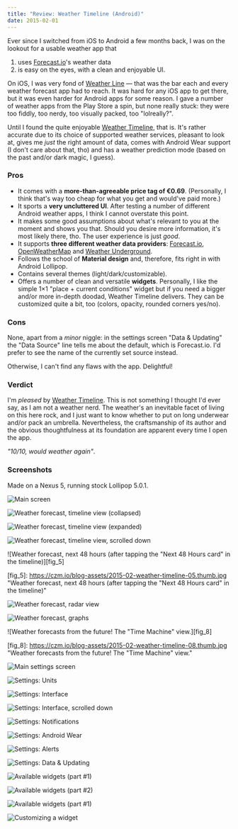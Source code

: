 ```yaml
---
title: "Review: Weather Timeline (Android)"
date: 2015-02-01
---
```


Ever since I switched from iOS to Android a few months back, I was on the lookout for a usable weather app that

1. uses [Forecast.io][2]'s weather data
2. is easy on the eyes, with a clean and enjoyable UI.

On iOS, I was very fond of [Weather Line][5] — that was the bar each and every weather forecast app had to reach.  It was hard for any iOS app to get there, but it was even harder for Android apps for some reason.  I gave a number of weather apps from the Play Store a spin, but none really stuck: they were too fiddly, too nerdy, too visually packed, too "lolreally?".

Until I found the quite enjoyable [Weather Timeline][1], that is.  It's rather accurate due to its choice of supported weather services, pleasant to look at, gives me *just* the right amount of data, comes with Android Wear support (I don't care about that, tho) and has a weather prediction mode (based on the past and/or dark magic, I guess).


### Pros

- It comes with a **more-than-agreeable price tag of €0.69**.  (Personally, I think that's way too cheap for what you get and would've paid more.)
- It sports a **very uncluttered UI**.  After testing a number of different Android weather apps, I think I cannot overstate this point.
- It makes some good assumptions about what's relevant to you at the moment and shows you that.  Should you desire more information, it's most likely there, tho.  The user experience is just *good*.
- It supports **three different weather data providers**: [Forecast.io][2], [OpenWeatherMap][3] and [Weather Underground][4].
- Follows the school of **Material design** and, therefore, fits right in with Android Lollipop.
- Contains several themes (light/dark/customizable).
- Offers a number of clean and versatile **widgets**.  Personally, I like the simple 1&times;1 "place + current conditions" widget but if you need a bigger and/or more in-depth doodad, Weather Timeline delivers.  They can be customized quite a bit, too (colors, opacity, rounded corners yes/no).


### Cons

None, apart from a *minor* niggle: in the settings screen "Data & Updating" the "Data Source" line tells me about the default, which is Forecast.io.  I'd prefer to see the name of the currently set source instead.

Otherwise, I can't find any flaws with the app.  Delightful!


### Verdict

I'm *pleased* by [Weather Timeline][1].  This is not something I thought I'd ever say, as I am not a weather nerd.  The weather's an inevitable facet of living on this here rock, and I just want to know whether to put on long underwear and/or pack an umbrella.  Nevertheless, the craftsmanship of its author and the obvious thoughtfulness at its foundation are apparent every time I open the app.

*"10/10, would weather again"*.


### Screenshots

Made on a Nexus 5, running stock Lollipop 5.0.1.

![Main screen][fig_1]

[fig_1]: https://czm.io/blog-assets/2015-02-weather-timeline-01.thumb.jpg "Main screen"

![Weather forecast, timeline view (collapsed)][fig_2]

[fig_2]: https://czm.io/blog-assets/2015-02-weather-timeline-02.thumb.jpg "Weather forecast, timeline view (collapsed)"

![Weather forecast, timeline view (expanded)][fig_3]

[fig_3]: https://czm.io/blog-assets/2015-02-weather-timeline-03.thumb.jpg "Weather forecast, timeline view (expanded)"

![Weather forecast, timeline view, scrolled down][fig_4]

[fig_4]: https://czm.io/blog-assets/2015-02-weather-timeline-04.thumb.jpg "Weather forecast, timeline view, scrolled down"

![Weather forecast, next 48 hours (after tapping the "Next 48 Hours card" in the timeline)][fig_5]

[fig_5]: https://czm.io/blog-assets/2015-02-weather-timeline-05.thumb.jpg "Weather forecast, next 48 hours (after tapping the "Next 48 Hours card" in the timeline)"

![Weather forecast, radar view][fig_6]

[fig_6]: https://czm.io/blog-assets/2015-02-weather-timeline-06.thumb.jpg "Weather forecast, radar view"

![Weather forecast, graphs][fig_7]

[fig_7]: https://czm.io/blog-assets/2015-02-weather-timeline-07.thumb.jpg "Weather forecast, graphs"

![Weather forecasts from the future! The "Time Machine" view.][fig_8]

[fig_8]: https://czm.io/blog-assets/2015-02-weather-timeline-08.thumb.jpg "Weather forecasts from the future! The "Time Machine" view."

![Main settings screen][fig_9]

[fig_9]: https://czm.io/blog-assets/2015-02-weather-timeline-09.thumb.jpg "Main settings screen"

![Settings: Units][fig_10]

[fig_10]: https://czm.io/blog-assets/2015-02-weather-timeline-10.thumb.jpg "Settings: Units"

![Settings: Interface][fig_11]

[fig_11]: https://czm.io/blog-assets/2015-02-weather-timeline-11.thumb.jpg "Settings: Interface"

![Settings: Interface, scrolled down][fig_12]

[fig_12]: https://czm.io/blog-assets/2015-02-weather-timeline-12.thumb.jpg "Settings: Interface, scrolled down"

![Settings: Notifications][fig_13]

[fig_13]: https://czm.io/blog-assets/2015-02-weather-timeline-13.thumb.jpg "Settings: Notifications"

![Settings: Android Wear][fig_14]

[fig_14]: https://czm.io/blog-assets/2015-02-weather-timeline-14.thumb.jpg "Settings: Android Wear"

![Settings: Alerts][fig_15]

[fig_15]: https://czm.io/blog-assets/2015-02-weather-timeline-15.thumb.jpg "Settings: Alerts"

![Settings: Data & Updating][fig_16]

[fig_16]: https://czm.io/blog-assets/2015-02-weather-timeline-16.thumb.jpg "Settings: Data & Updating"

![Available widgets (part #1)][fig_17]

[fig_17]: https://czm.io/blog-assets/2015-02-weather-timeline-17.thumb.jpg "Available widgets (part #1)"

![Available widgets (part #2)][fig_18]

[fig_18]: https://czm.io/blog-assets/2015-02-weather-timeline-18.thumb.jpg "Available widgets (part #2)"

![Available widgets (part #1)][fig_19]

[fig_19]: https://czm.io/blog-assets/2015-02-weather-timeline-19.thumb.jpg "Available widgets (part #1)"

![Customizing a widget][fig_20]

[fig_20]: https://czm.io/blog-assets/2015-02-weather-timeline-20.thumb.jpg "Customizing a widget"


[1]: http://getweathertimeline.com/
[2]: https://forecast.io/
[3]: http://openweathermap.org/
[4]: http://www.wunderground.com/
[5]: http://weatherlineapp.com/

